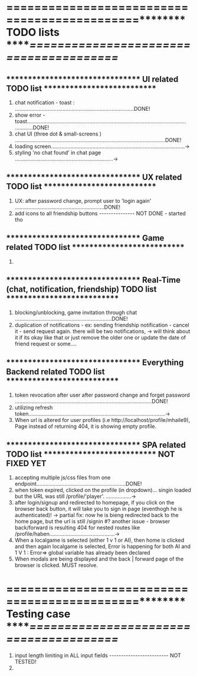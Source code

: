 

# ****=============================================************ TODO lists ***********=======================================*******

## ******************************* UI related TODO list **************************
1. chat notification - toast : ................................................................................DONE!
2. show error - toast........................................................................................................... ............DONE!
3. chat UI (three dot & small-screens ) .....................................................................................................DONE!
4. loading screen..........................................................................................->
5. styling 'no chat found' in chat page ..................................................................->

## ******************************* UX related TODO list **************************
1. UX: after password change, prompt user to 'login again' ............................................................DONE!
2. add icons to all friendship buttons --------------- NOT DONE - started tho

## ******************************* Game related TODO list **************************
1. 

## ******************************* Real-Time (chat, notification, friendship) TODO list **************************
1. blocking/unblocking, game invitation through chat .................................................................DONE!
2. duplication of notifications - ex: sending friendship notification - cancel it - send request again. there will be two notifications,
    -> will think about it if its okay like that or just remove the older one or update the date of friend request or some....

## ******************************* Everything Backend related TODO list **************************
1. token revocation after user after password change and forget password ............................................................................................DONE!
2. utilizing refresh token............................................................................................->
3. When url is altered for user profiles (i.e http://localhost/profile/mhaile9), Page instead of returning 404, it is showing empty profile.

## ******************************* SPA related TODO list ************************** NOT FIXED YET
1. accepting multiple js/css files from one endpoint............................................................DONE!
2. when token expired, clicked on the profile (in dropdown)... singin loaded but the URL was still /profile/'player'. .................->
3. after login/signup and redirected to homepage, if you click on the browser back button, it will take you to sign in page (eventhogh he is authenticated)!
  -> partial fix: now he is bieng redirected back to the home page, but the url is still /signin
  #? another issue - browser back/forward is resulting 404 for nested routes like /profile/haben............................................->
4. When a localgame is selected (either 1 v 1 or AI), then home is clicked and then again localgame is selected, Error is happening for both AI and 1 V 1 : Error=> global variable has already been declared
5. When modals are being displayed and the back | forward page of the browser is clicked. MUST resolve.


# ****=============================================************ Testing case ***********=======================================*******
1. input length limiting in ALL input fields ------------------------- NOT TESTED!
2. 